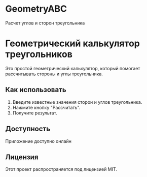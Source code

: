 # GeometryABC
Расчет углов и сторон треугольника
# Геометрический калькулятор треугольников

Это простой геометрический калькулятор, который помогает рассчитывать стороны и углы треугольника.

## Как использовать
1. Введите известные значения сторон и углов треугольника.
2. Нажмите кнопку "Рассчитать".
3. Получите результат.

## Доступность
Приложение доступно онлайн

## Лицензия
Этот проект распространяется под лицензией MIT.

